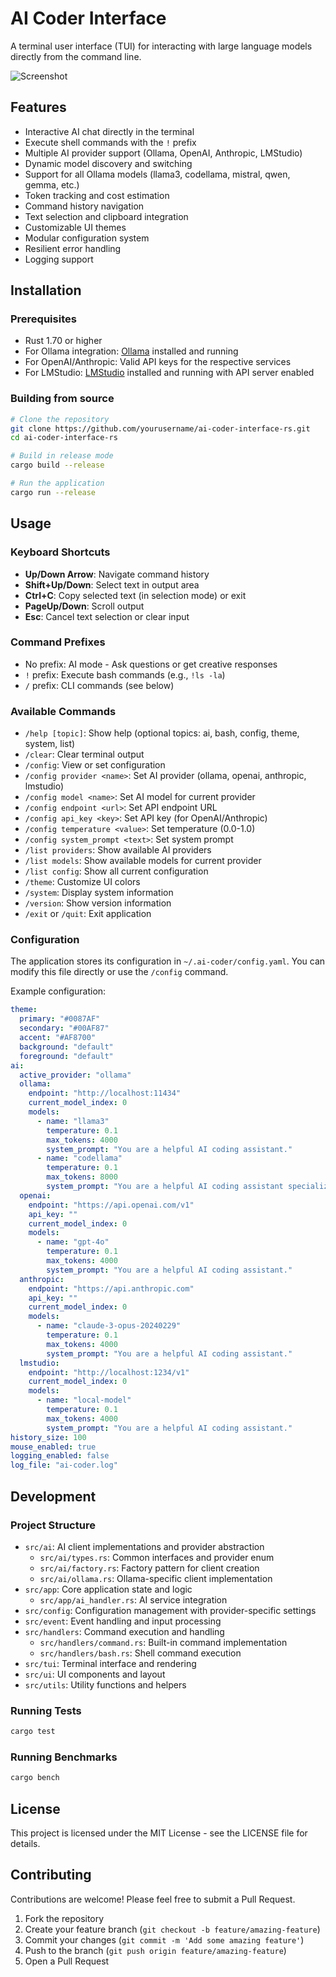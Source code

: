 # AI Coder Interface

A terminal user interface (TUI) for interacting with large language models directly from the command line.

![Screenshot](docs/screenshot.png)

## Features

- Interactive AI chat directly in the terminal
- Execute shell commands with the `!` prefix
- Multiple AI provider support (Ollama, OpenAI, Anthropic, LMStudio)
- Dynamic model discovery and switching
- Support for all Ollama models (llama3, codellama, mistral, qwen, gemma, etc.)
- Token tracking and cost estimation
- Command history navigation
- Text selection and clipboard integration
- Customizable UI themes
- Modular configuration system
- Resilient error handling
- Logging support

## Installation

### Prerequisites

- Rust 1.70 or higher
- For Ollama integration: [Ollama](https://ollama.com) installed and running
- For OpenAI/Anthropic: Valid API keys for the respective services
- For LMStudio: [LMStudio](https://lmstudio.ai/) installed and running with API server enabled

### Building from source

```bash
# Clone the repository
git clone https://github.com/yourusername/ai-coder-interface-rs.git
cd ai-coder-interface-rs

# Build in release mode
cargo build --release

# Run the application
cargo run --release
```

## Usage

### Keyboard Shortcuts

- **Up/Down Arrow**: Navigate command history
- **Shift+Up/Down**: Select text in output area
- **Ctrl+C**: Copy selected text (in selection mode) or exit
- **PageUp/Down**: Scroll output
- **Esc**: Cancel text selection or clear input

### Command Prefixes

- No prefix: AI mode - Ask questions or get creative responses
- `!` prefix: Execute bash commands (e.g., `!ls -la`)
- `/` prefix: CLI commands (see below)

### Available Commands

- `/help [topic]`: Show help (optional topics: ai, bash, config, theme, system, list)
- `/clear`: Clear terminal output
- `/config`: View or set configuration
- `/config provider <name>`: Set AI provider (ollama, openai, anthropic, lmstudio)
- `/config model <name>`: Set AI model for current provider
- `/config endpoint <url>`: Set API endpoint URL
- `/config api_key <key>`: Set API key (for OpenAI/Anthropic)
- `/config temperature <value>`: Set temperature (0.0-1.0)
- `/config system_prompt <text>`: Set system prompt
- `/list providers`: Show available AI providers
- `/list models`: Show available models for current provider
- `/list config`: Show all current configuration
- `/theme`: Customize UI colors
- `/system`: Display system information
- `/version`: Show version information
- `/exit` or `/quit`: Exit application

### Configuration

The application stores its configuration in `~/.ai-coder/config.yaml`. You can modify this file directly or use the `/config` command.

Example configuration:

```yaml
theme:
  primary: "#0087AF"
  secondary: "#00AF87"
  accent: "#AF8700"
  background: "default"
  foreground: "default"
ai:
  active_provider: "ollama"
  ollama:
    endpoint: "http://localhost:11434"
    current_model_index: 0
    models:
      - name: "llama3"
        temperature: 0.1
        max_tokens: 4000
        system_prompt: "You are a helpful AI coding assistant."
      - name: "codellama"
        temperature: 0.1
        max_tokens: 8000
        system_prompt: "You are a helpful AI coding assistant specializing in programming."
  openai:
    endpoint: "https://api.openai.com/v1"
    api_key: ""
    current_model_index: 0
    models:
      - name: "gpt-4o"
        temperature: 0.1
        max_tokens: 4000
        system_prompt: "You are a helpful AI coding assistant."
  anthropic:
    endpoint: "https://api.anthropic.com"
    api_key: ""
    current_model_index: 0
    models:
      - name: "claude-3-opus-20240229"
        temperature: 0.1
        max_tokens: 4000
        system_prompt: "You are a helpful AI coding assistant."
  lmstudio:
    endpoint: "http://localhost:1234/v1"
    current_model_index: 0
    models:
      - name: "local-model"
        temperature: 0.1
        max_tokens: 4000
        system_prompt: "You are a helpful AI coding assistant."
history_size: 100
mouse_enabled: true
logging_enabled: false
log_file: "ai-coder.log"
```

## Development

### Project Structure

- `src/ai`: AI client implementations and provider abstraction
  - `src/ai/types.rs`: Common interfaces and provider enum
  - `src/ai/factory.rs`: Factory pattern for client creation
  - `src/ai/ollama.rs`: Ollama-specific client implementation
- `src/app`: Core application state and logic
  - `src/app/ai_handler.rs`: AI service integration
- `src/config`: Configuration management with provider-specific settings
- `src/event`: Event handling and input processing
- `src/handlers`: Command execution and handling
  - `src/handlers/command.rs`: Built-in command implementation
  - `src/handlers/bash.rs`: Shell command execution
- `src/tui`: Terminal interface and rendering
- `src/ui`: UI components and layout
- `src/utils`: Utility functions and helpers

### Running Tests

```bash
cargo test
```

### Running Benchmarks

```bash
cargo bench
```

## License

This project is licensed under the MIT License - see the LICENSE file for details.

## Contributing

Contributions are welcome! Please feel free to submit a Pull Request.

1. Fork the repository
2. Create your feature branch (`git checkout -b feature/amazing-feature`)
3. Commit your changes (`git commit -m 'Add some amazing feature'`)
4. Push to the branch (`git push origin feature/amazing-feature`)
5. Open a Pull Request